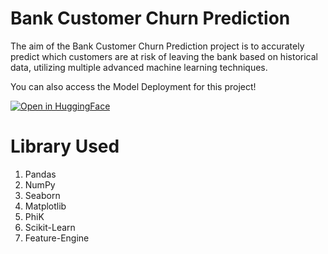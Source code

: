 # Bank Customer Churn Prediction

The aim of the Bank Customer Churn Prediction project is to accurately predict which customers are at risk of leaving the bank based on historical data, utilizing multiple advanced machine learning techniques.

You can also access the Model Deployment for this project!

[![Open in HuggingFace](https://static.streamlit.io/badges/streamlit_badge_black_white.svg)](https://huggingface.co/spaces/mfandhi/bank-customer-churn)


# Library Used
1. Pandas
2. NumPy
3. Seaborn
4. Matplotlib
5. PhiK
6. Scikit-Learn
7. Feature-Engine
